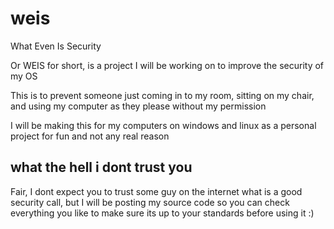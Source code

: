 # weis
What Even Is Security

Or WEIS for short, is a project I will be working on to improve the security of my OS

This is to prevent someone just coming in to my room, sitting on my chair, and using my computer as they please without my permission

I will be making this for my computers on windows and linux as a personal project for fun and not any real reason

## what the hell i dont trust you
Fair, I dont expect you to trust some guy on the internet what is a good security call, but I will be posting my source code so you can check everything you like to make sure its up to your standards before using it :)
